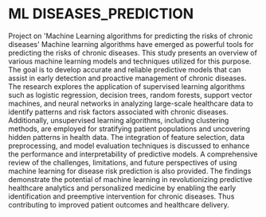 # ML DISEASES_PREDICTION

Project on 'Machine Learning algorithms for predicting the risks of chronic diseases' Machine learning algorithms have emerged as powerful tools for predicting the risks of chronic diseases.
This study presents an overview of various machine learning models and techniques utilized for this purpose.
The goal is to develop accurate and reliable predictive models that can assist in early detection and proactive management of chronic diseases. 
The research explores the application of supervised learning algorithms such as logistic regression, decision trees, random forests, support vector machines, and neural networks in analyzing large-scale healthcare data to identify patterns and risk factors associated with chronic diseases.
Additionally, unsupervised learning algorithms, including clustering methods, are employed for stratifying patient populations and uncovering hidden patterns in health data. 
The integration of feature selection, data preprocessing, and model evaluation techniques is discussed to enhance the performance and interpretability of predictive models.
A comprehensive review of the challenges, limitations, and future perspectives of using machine learning for disease risk prediction is also provided.
The findings demonstrate the potential of machine learning in revolutionizing predictive healthcare analytics and personalized medicine by enabling the early identification and preemptive intervention for chronic diseases. 
Thus contributing to improved patient outcomes and healthcare delivery.
